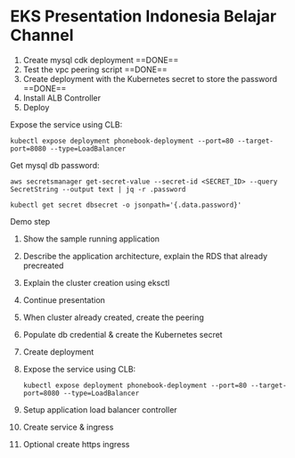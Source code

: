 # EKS Presentation Indonesia Belajar Channel

1. Create mysql cdk deployment ==DONE==
2. Test the vpc peering script ==DONE==
3. Create deployment with the Kubernetes secret to store the password ==DONE==
4. Install ALB Controller
5. Deploy  

Expose the service using CLB:

```
kubectl expose deployment phonebook-deployment --port=80 --target-port=8080 --type=LoadBalancer
```

Get mysql db password:

```
aws secretsmanager get-secret-value --secret-id <SECRET_ID> --query SecretString --output text | jq -r .password
```

```
kubectl get secret dbsecret -o jsonpath='{.data.password}'
```


Demo step

1. Show the sample running application
2. Describe the application architecture, explain the RDS that already precreated
3. Explain the cluster creation using eksctl
4. Continue presentation
5. When cluster already created, create the peering
6. Populate db credential & create the Kubernetes secret  
7. Create deployment
8. Expose the service using CLB:

	```
	kubectl expose deployment phonebook-deployment --port=80 --target-port=8080 --type=LoadBalancer
	```

9. Setup application load balancer controller
10. Create service & ingress
11. Optional create https ingress
